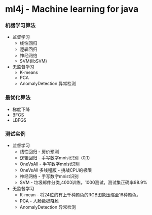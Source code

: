 # ml4j - Machine learning for java

### 机器学习算法
* 监督学习
	* 线性回归
	* 逻辑回归
	* 神经网络
	* SVM(libSVM)
* 无监督学习
	* K-means
	* PCA
	* AnomalyDetection 异常检测

### 最优化算法
* 梯度下降
* BFGS
* LBFGS

### 测试实例
* 监督学习
	* 线性回归 - 房价预测
	* 逻辑回归 - 手写数字mnist识别（0,1）
	* OneVsAll - 手写数字mnist识别
	* OneVsAll 多线程版 - 挑战CPU的极限
	* 神经网络 - 手写数字mnist识别
	* SVM - 垃圾邮件分类,4000训练，1000测试，测试集正确率98.9%
* 无监督学习
	* K-mean - 将24位的有上千种颜色的RGB图象压缩至16种颜色。
	* PCA - 人脸数据降维
	* AnomalyDetection 异常检测
